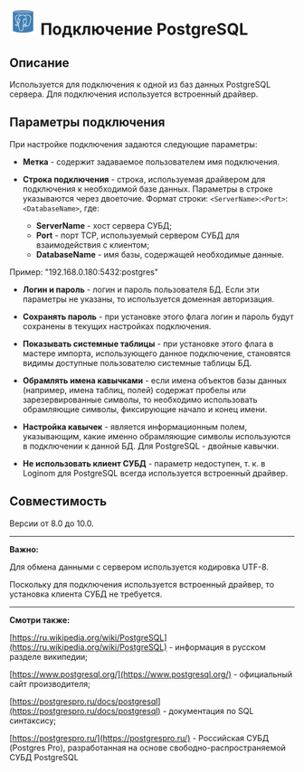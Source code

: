 # ![](../../../media/app/icons/vendors/postgresunidacdbconnection.svg) Подключение PostgreSQL

## Описание

Используется для подключения к одной из баз данных PostgreSQL сервера. Для подключения используется встроенный драйвер.

## Параметры подключения

При настройке подключения задаются следующие параметры:

* **Метка** - содержит задаваемое пользователем имя подключения.

* **Строка подключения** - строка, используемая драйвером для подключения к необходимой базе данных. Параметры в строке указываются через двоеточие. Формат строки: `<ServerName>`:`<Port>`:`<DatabaseName>`, где:
  * **ServerName** - хост сервера СУБД;
  * **Port** - порт TCP, используемый сервером СУБД для взаимодействия с клиентом;
  * **DatabaseName** - имя базы, содержащей необходимые данные.

Пример: "192.168.0.180:5432:postgres"

* **Логин и пароль** - логин и пароль пользователя БД. Если эти параметры не указаны, то используется доменная авторизация.

* **Сохранять пароль** - при установке этого флага логин и пароль будут сохранены в текущих настройках подключения.

* **Показывать системные таблицы** - при установке этого флага в мастере импорта, использующего данное подключение, становятся видимы доступные пользователю системные таблицы БД.

* **Обрамлять имена кавычками** - если имена объектов базы данных (например, имена таблиц, полей) содержат пробелы или зарезервированные символы, то необходимо использовать обрамляющие символы, фиксирующие начало и конец имени.

* **Настройка кавычек** - является информационным полем, указывающим, какие именно обрамляющие символы используются в подключении к данной БД. Для PostgreSQL - двойные кавычки.

* **Не использовать клиент СУБД** - параметр недоступен, т. к. в Loginom для PostgreSQL всегда используется встроенный драйвер.

## Совместимость

Версии от 8.0 до 10.0.

----

**Важно:**

Для обмена данными с сервером используется кодировка UTF-8.

Поскольку для подключения используется встроенный драйвер, то установка клиента СУБД не требуется.

----

**Смотри также:**

[https://ru.wikipedia.org/wiki/PostgreSQL](https://ru.wikipedia.org/wiki/PostgreSQL) - информация в русском разделе википедии;

[https://www.postgresql.org/](https://www.postgresql.org/) - официальный сайт производителя;

[https://postgrespro.ru/docs/postgresql](https://postgrespro.ru/docs/postgresql) - документация по SQL синтаксису;

[https://postgrespro.ru/](https://postgrespro.ru/) - Российская СУБД (Postgres Pro), разработанная на основе свободно-распространяемой СУБД PostgreSQL
